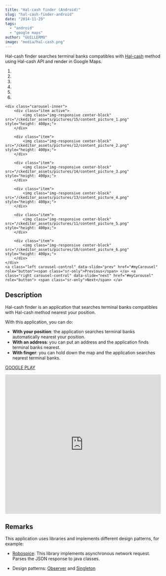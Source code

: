 ```yaml
---
title: "Hal-cash finder (Android)"
slug: "hal-cash-finder-android"
date: "2014-11-29"
tags:  
  - "android"
  - "google maps"
author: "GUILLERMO"
image: "media/hal-cash.png"
---
```


Hal-cash finder searches terminal banks compatibles with [Hal-cash](http://www.halcash.com/es) method using Hal-cash API and render in Google Maps.

<div class="carousel slide" id="myCarousel">
	<ol class="carousel-indicators">
		<li class="active" data-slide-to="0" data-target="#myCarousel"></li>
		<li data-slide-to="1" data-target="#myCarousel"></li>
		<li data-slide-to="2" data-target="#myCarousel"></li>
		<li data-slide-to="3" data-target="#myCarousel"></li>
		<li data-slide-to="4" data-target="#myCarousel"></li>
		<li data-slide-to="5" data-target="#myCarousel"></li>
	</ol>

	<div class="carousel-inner">
		<div class="item active">
			<img class="img-responsive center-block" src="/ckeditor_assets/pictures/15/content_picture_1.png" style="height: 400px;">
		</div>

		<div class="item">
			<img class="img-responsive center-block" src="/ckeditor_assets/pictures/12/content_picture_2.png" style="height: 400px;">
		</div>

		<div class="item">
			<img class="img-responsive center-block" src="/ckeditor_assets/pictures/14/content_picture_3.png" style="height: 400px;">
		</div>

		<div class="item">
			<img class="img-responsive center-block" src="/ckeditor_assets/pictures/13/content_picture_4.png" style="height: 400px;">
		</div>

		<div class="item">
			<img class="img-responsive center-block" src="/ckeditor_assets/pictures/11/content_picture_5.png" style="height: 400px;">
		</div>

		<div class="item">
			<img class="img-responsive center-block" src="/ckeditor_assets/pictures/10/content_picture_6.png" style="height: 400px;">
		</div>
	</div>
	<a class="left carousel-control" data-slide="prev" href="#myCarousel" role="button"><span class="sr-only">Previous</span> </a> <a class="right carousel-control" data-slide="next" href="#myCarousel" role="button"> <span class="sr-only">Next</span> </a>
</div>

## Description

Hal-cash finder is an application that searches terminal banks compatibles with Hal-cash method nearest your position.

With this application, you can do:
- **With your position**: the application searches terminal banks automatically nearest your position.
- **With an address**: you can put an address and the application finds terminal banks nearest.
- **With finger**: you can hold down the map and the application searches nearest terminal banks.

[GOOGLE PLAY](https://play.google.com/store/apps/details?id=com.devcows.hal_cash_finder&amp;hl=es)


<iframe frameborder="0" height="450" id="ytplayer" src="http://www.youtube.com/embed/ULmzavHzv80" type="text/html" width="100%"></iframe>

## Remarks

This application uses libraries and implements different design patterns, for example:

- [Robospice](https://github.com/stephanenicolas/robospice): This library implements asynchronous network request. Parses the JSON response to java classes.  

- Design patterns: [Observer](https://en.wikipedia.org/wiki/Observer_pattern) and [Singleton](http://en.wikipedia.org/wiki/Singleton_pattern)
